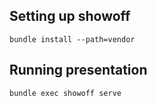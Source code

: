 ## Setting up showoff

```
bundle install --path=vendor
```

## Running presentation

```
bundle exec showoff serve
```
